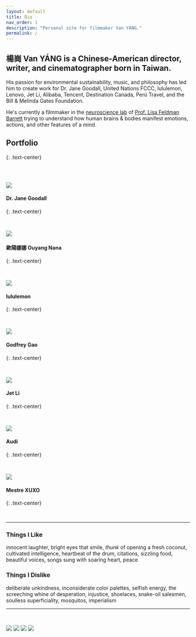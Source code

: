 ```yaml
---
layout: default
title: Bio
nav_order: 1
description: "Personal site for filmmaker Van YÁNG."
permalink: /
---
```


## 楊崗 Van YÁNG is a Chinese-American director, writer, and cinematographer born in Taiwan.

His passion for environmental sustainability, music, and philosophy has led him to create work for Dr. Jane Goodall, United Nations FCCC, lululemon, Lenovo, Jet Li, Alibaba, Tencent, Destination Canada, Perú Travel, and the Bill & Melinda Gates Foundation.

He's currently a filmmaker in the [neuroscience lab](https://www.affective-science.org/) of [Prof. Lisa Feldman Barrett](https://lisafeldmanbarrett.com/) trying to understand how human brains & bodies manifest emotions, actions, and other features of a mind.


## Portfolio
{: .text-center}
  <pre>


</pre>

![](gallery/janegoodallweb1.jpg)
#### Dr. Jane Goodall
{: .text-center}
<pre>

</pre>

![](gallery/nanaelegant2.jpg)
#### 歐陽娜娜 Ouyang Nana
{: .text-center}
<pre>

</pre>
![](gallery/lululemonCherry6.jpg)
#### lululemon 
{: .text-center}
<pre>

</pre>
![](gallery/DestinationCanadagodfreygaonwt4.jpg)
#### Godfrey Gao
{: .text-center}
<pre>

</pre>
![](gallery/JetLiTea4.png)
#### Jet Li
{: .text-center}
<pre>

</pre>
![](gallery/audiweb1.jpg)
#### Audi
{: .text-center}
<pre>

</pre>
![](gallery/xuxo2012.jpg)
#### Mestre XUXO
{: .text-center}
<pre>

</pre>
* * *
### Things I Like
innocent laughter, bright eyes that smile, *thunk* of opening a fresh coconut, cultivated intelligence, heartbeat of the drum, citations, sizzling food, beautiful voices, songs sung with soaring heart, peace

### Things I Dislike
deliberate unkindness, inconsiderate color palettes, selfish energy, the screeching whine of desperation, injustice, shoelaces, snake-oil salesmen, soulless superficiality, mosquitos, imperialism
* * *
<pre>

</pre>
![](gallery/butterfly-small-2196.jpg)
![](gallery/redhead-phone.png)
![](gallery/deltamedical.png)
![](gallery/tjzweb1.jpg)